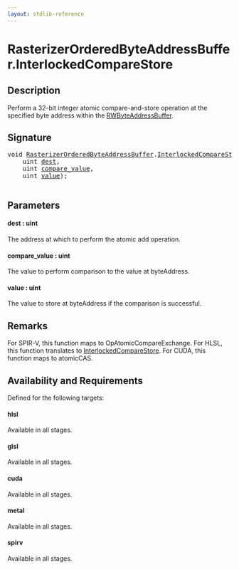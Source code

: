 ```yaml
---
layout: stdlib-reference
---
```


# RasterizerOrderedByteAddressBuffer\.InterlockedCompareStore

## Description

Perform a 32-bit integer atomic compare-and-store operation at
the specified byte address within the <span class='code'><a href="../rwbyteaddressbuffer-0126d/index.html" class="code_type">RWByteAddressBuffer</a></span>.



## Signature 

<pre>
<span class="code_keyword">void</span> <a href="index.html" class="code_type">RasterizerOrderedByteAddressBuffer</a>.<a href="interlockedcomparestore-0bi.html">InterlockedCompareStore</a>(
    <span class="code_keyword">uint</span> <a href="interlockedcomparestore-0bi.html#decl-dest" class="code_param">dest</a>,
    <span class="code_keyword">uint</span> <a href="interlockedcomparestore-0bi.html#decl-compare_value" class="code_param">compare_value</a>,
    <span class="code_keyword">uint</span> <a href="interlockedcomparestore-0bi.html#decl-value" class="code_param">value</a>);

</pre>

## Parameters

####  <a id="decl-dest"></a>dest  : uint
The address at which to perform the atomic add operation.

####  <a id="decl-compare_value"></a>compare\_value  : uint
The value to perform comparison to the value at <span class='code'>byteAddress</span>.

####  <a id="decl-value"></a>value  : uint
The value to store at <span class='code'>byteAddress</span> if the comparison is successful.


## Remarks
For SPIR-V, this function maps to <span class='code'>OpAtomicCompareExchange</span>. For HLSL, this function
translates to <span class='code'><a href="interlockedcomparestore-0bi.html">InterlockedCompareStore</a></span>.
For CUDA, this function maps to <span class='code'>atomicCAS</span>.


## Availability and Requirements

Defined for the following targets:

#### hlsl
Available in all stages.

#### glsl
Available in all stages.

#### cuda
Available in all stages.

#### metal
Available in all stages.

#### spirv
Available in all stages.



